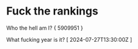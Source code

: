 # Fuck the rankings

Who the hell am I?
{ 5909951 }

What fucking year is it?
[ 2024-07-27T13:30:00Z ]
